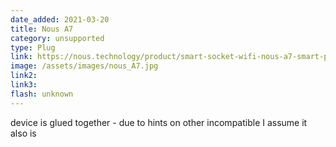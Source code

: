 ```yaml
---
date_added: 2021-03-20
title: Nous A7
category: unsupported
type: Plug
link: https://nous.technology/product/smart-socket-wifi-nous-a7-smart-plug-16a.html
image: /assets/images/nous_A7.jpg
link2: 
link3:
flash: unknown
---
```

device is glued together - due to hints on other incompatible I assume it also is